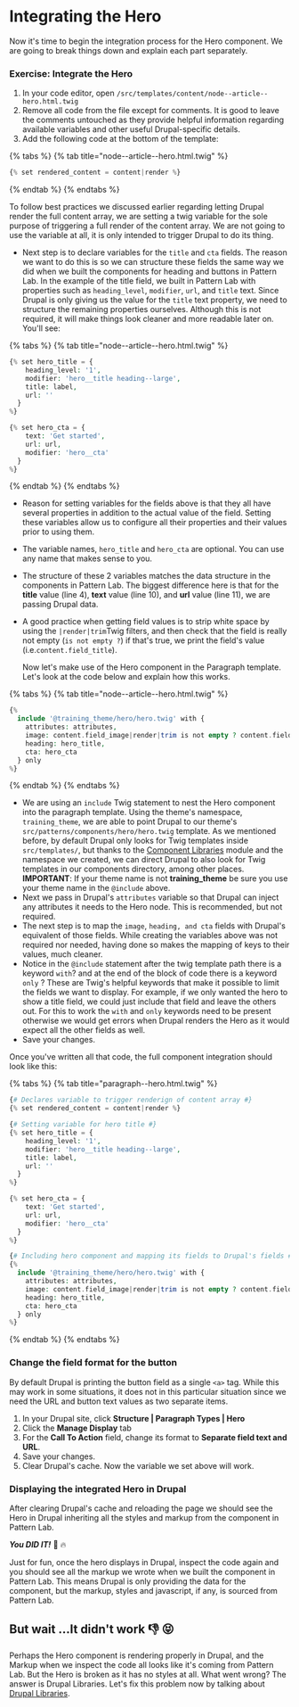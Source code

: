 # Integrating the Hero

Now it's time to begin the integration process for the Hero component. We are going to break things down and explain each part separately.

### Exercise: Integrate the Hero

1. In your code editor, open `/src/templates/content/node--article--hero.html.twig` 
2. Remove all code from the file except for comments. It is good to leave the comments untouched as they provide helpful information regarding available variables and other useful Drupal-specific details.
3. Add the following code at the bottom of the template:

{% tabs %}
{% tab title="node--article--hero.html.twig" %}
```php
{% set rendered_content = content|render %}
```
{% endtab %}
{% endtabs %}

To follow best practices we discussed earlier regarding letting Drupal render the full content array, we are setting a twig variable for the sole purpose of triggering a full render of the content array. We are not going to use the variable at all, it is only intended to trigger Drupal to do its thing.

* Next step is to declare variables for the `title` and `cta` fields. The reason we want to do this is so we can structure these fields the same way we did when we built the components for heading and buttons in Pattern Lab.  In the example of the title field, we built in Pattern Lab with properties such as `heading_level`, `modifier`, `url`, and `title` text.  Since Drupal is only giving us the value for the `title` text property, we need to structure the remaining properties ourselves.  Although this is not required, it will make things look cleaner and more readable later on.  You'll see:

{% tabs %}
{% tab title="node--article--hero.html.twig" %}
```php
{% set hero_title = {
    heading_level: '1',
    modifier: 'hero__title heading--large',
    title: label,
    url: ''
  }
%}

{% set hero_cta = {
    text: 'Get started',
    url: url,
    modifier: 'hero__cta'
  }
%}
```
{% endtab %}
{% endtabs %}

* Reason for setting variables for the fields above is that they all have several properties in addition to the actual value of the field. Setting these variables allow us to configure all their properties and their values prior to using them.
* The variable names, `hero_title` and `hero_cta` are optional.  You can use any name that makes sense to you.
* The structure of these 2 variables matches the data structure in the components in Pattern Lab.  The biggest difference here is that for the **title** value (line 4), **text** value (line 10), and **url** value (line 11), we are passing Drupal data.
*   A good practice when getting field values is to strip white space by using the `|render|trim`Twig filters, and then check that the field is really not empty (`is not empty ?`) if that's true, we print the field's value (i.e.`content.field_title`).

    Now let's make use of the Hero component in the Paragraph template. Let's look at the code below and explain how this works.

{% tabs %}
{% tab title="node--article--hero.html.twig" %}
```php
{%
  include '@training_theme/hero/hero.twig' with {
    attributes: attributes,
    image: content.field_image|render|trim is not empty ? content.field_image,
    heading: hero_title,
    cta: hero_cta
  } only
%}
```
{% endtab %}
{% endtabs %}

* We are using an `include` Twig statement to nest the Hero component into the paragraph template. Using  the  theme's namespace, `training_theme`, we are able to point  Drupal to our  theme's `src/patterns/components/hero/hero.twig`  template.  As  we mentioned before, by default Drupal only looks for Twig templates inside  `src/templates/`, but thanks to the  [Component Libraries](https://www.drupal.org/project/components) module and the namespace we created, we can direct Drupal to also look for Twig templates in our components directory, among other places. \
  **IMPORTANT**:  If your theme name is not **training_theme** be sure you use your theme name in the `@include` above. 
* Next we pass in Drupal's `attributes` variable so that Drupal  can inject any attributes it needs to the Hero node.  This is recommended, but not required.
* The next step is to  map the `image`, `heading, and cta` fields with  Drupal's equivalent of those fields.  While creating the variables above was not required nor needed, having done so makes  the mapping of keys to their values, much cleaner.
* Notice in the `@include` statement after the twig template path there is a keyword `with`? and at the end of the block of code there is a keyword `only` ?   These are Twig's helpful keywords that make it possible to limit the fields we want to display.  For example, if we  only wanted the hero to show a title field,  we could just include that field and leave the others out.  For this to work the `with` and `only` keywords need to be present otherwise we would get errors when Drupal renders the Hero as it would expect all the other fields as well.
* Save your changes.

Once you've written all that code, the full component integration should look like this:

{% tabs %}
{% tab title="paragraph--hero.html.twig" %}
```php
{# Declares variable to trigger renderign of content array #}
{% set rendered_content = content|render %}

{# Setting variable for hero title #}
{% set hero_title = {
    heading_level: '1',
    modifier: 'hero__title heading--large',
    title: label,
    url: ''
  }
%}

{% set hero_cta = {
    text: 'Get started',
    url: url,
    modifier: 'hero__cta'
  }
%}

{# Including hero component and mapping its fields to Drupal's fields #}
{%
  include '@training_theme/hero/hero.twig' with {
    attributes: attributes,
    image: content.field_image|render|trim is not empty ? content.field_image,
    heading: hero_title,
    cta: hero_cta
  } only
%}
```
{% endtab %}
{% endtabs %}

### Change the field format for the button

By default Drupal is printing the button field as a single `<a>` tag. While this may work in some situations, it does not in this particular situation since we need the URL and button text values as two separate items.

1. In your Drupal site, click **Structure | Paragraph Types | Hero**
2. Click the **Manage Display** tab
3. For the **Call To Action** field, change its format to **Separate field text and URL**.  
4. Save your changes.  
5. Clear Drupal's cache.  Now the variable we set above will work.

### Displaying the integrated Hero in Drupal

After clearing Drupal's cache and reloading the page we should see the Hero in Drupal inheriting all the styles and markup from the component in Pattern Lab.

_**You DID IT!**_ 🙌 🔥

Just for fun, once the hero displays in Drupal, inspect the code again and you should see all the markup we wrote when we built the component in Pattern Lab. This means Drupal is only providing the data for the component, but the markup, styles and javascript, if any, is sourced from Pattern Lab.

## But wait ...It didn't work 👎 😝

Perhaps the Hero component is rendering properly in Drupal, and the Markup when we inspect the code all looks like it's coming from Pattern Lab. But the Hero is broken as it has no styles at all. What went wrong? The answer is Drupal Libraries. Let's fix this problem now by talking about [Drupal Libraries](drupal-libraries.md).
